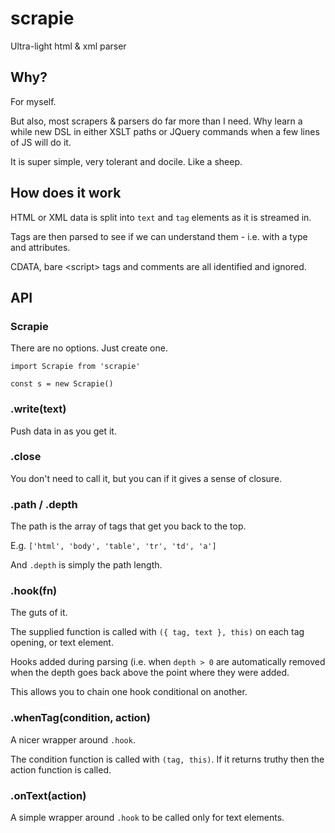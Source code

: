 # scrapie
Ultra-light html &amp; xml parser

## Why?

For myself.

But also, most scrapers & parsers do far more than I need. Why learn a
while new DSL in either XSLT paths or JQuery commands when a few
lines of JS will do it.

It is super simple, very tolerant and docile. Like a sheep.

## How does it work

HTML or XML data is split into `text` and `tag` elements as it is streamed in.

Tags are then parsed to see if we can understand them - i.e. with a type
and attributes.

CDATA, bare &lt;script&gt; tags and comments are all identified and ignored.

## API

### Scrapie

There are no options. Just create one.
```
import Scrapie from 'scrapie'

const s = new Scrapie()
```

### .write(text)
Push data in as you get it.

### .close
You don't need to call it, but you can if it gives a sense of closure.

### .path / .depth
The path is the array of tags that get you back to the top.

E.g. `['html', 'body', 'table', 'tr', 'td', 'a']`

And `.depth` is simply the path length.

### .hook(fn)
The guts of it.

The supplied function is called with `({ tag, text }, this)` on each
tag opening, or text element.

Hooks added during parsing (i.e. when `depth > 0` are automatically removed
when the depth goes back above the point where they were added.

This allows you to chain one hook conditional on another.

### .whenTag(condition, action)
A nicer wrapper around `.hook`.

The condition function is called with `(tag, this)`. If it returns truthy
then the action function is called.

### .onText(action)
A simple wrapper around `.hook` to be called only for text elements.

